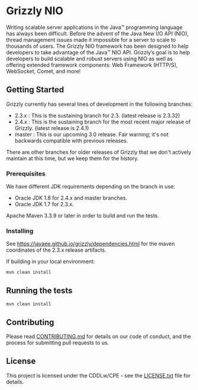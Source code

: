 # Grizzly NIO

Writing scalable server applications in the Java™ programming language
has always been difficult. Before the advent of the Java New I/O API (NIO),
thread management issues made it impossible for a server to scale to
thousands of users. The Grizzly NIO framework has been designed to help
developers to take advantage of the Java™ NIO API. Grizzly’s goal is to
help developers to build scalable and robust servers using NIO as well
as offering extended framework components: Web Framework (HTTP/S),
WebSocket, Comet, and more!

## Getting Started

Grizzly currently has several lines of development in the following
branches:

- 2.3.x : This is the sustaining branch for 2.3. (latest release is 2.3.32)
- 2.4.x : This is the sustaining branch for the most recent major release of Grizzly. (latest release is 2.4.1)
- master : This is our upcoming 3.0 release.  Fair warning; it's not backwards compatible with previous releases.

There are other branches for older releases of Grizzly that we don't
actively maintain at this time, but we keep them for the history.


### Prerequisites

We have different JDK requirements depending on the branch in use:

- Oracle JDK 1.8 for 2.4.x and master branches.
- Oracle JDK 1.7 for 2.3.x.

Apache Maven 3.3.9 or later in order to build and run the tests.

### Installing

See https://javaee.github.io/grizzly/dependencies.html for the maven
coordinates of the 2.3.x release artifacts.

If building in your local environment:

```
mvn clean install
```


## Running the tests

```
mvn clean install
```

## Contributing

Please read [CONTRIBUTING.md](https://github.com/javaee/grizzly/blob/master/CONTRIBUTING.md) for details on our code of conduct, and the process for submitting pull requests to us.

## License

This project is licensed under the CDDLw/CPE - see the [LICENSE.txt](https://github.com/javaee/grizzly/blob/master/LICENSE.txt) file for details.

